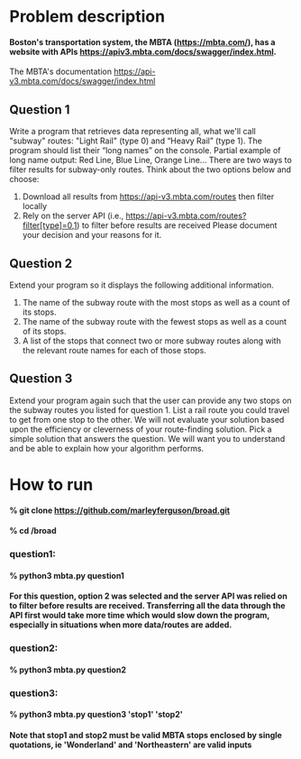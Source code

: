 # Problem description
#### Boston's transportation system, the MBTA (https://mbta.com/), has a website with APIs https://apiv3.mbta.com/docs/swagger/index.html.
The MBTA's documentation https://api-v3.mbta.com/docs/swagger/index.html 

## Question 1
Write a program that retrieves data representing all, what we'll call "subway" routes: "Light Rail" (type 0) and
“Heavy Rail” (type 1). The program should list their “long names” on the console.
Partial example of long name output: Red Line, Blue Line, Orange Line...
There are two ways to filter results for subway-only routes. Think about the two options below and choose:
1. Download all results from https://api-v3.mbta.com/routes then filter locally
2. Rely on the server API (i.e., https://api-v3.mbta.com/routes?filter[type]=0,1) to filter before results
are received
Please document your decision and your reasons for it.

## Question 2
Extend your program so it displays the following additional information.
1. The name of the subway route with the most stops as well as a count of its stops.
2. The name of the subway route with the fewest stops as well as a count of its stops.
3. A list of the stops that connect two or more subway routes along with the relevant route names for
each of those stops.

## Question 3
Extend your program again such that the user can provide any two stops on the subway routes you listed for
question 1.
List a rail route you could travel to get from one stop to the other. We will not evaluate your solution based
upon the efficiency or cleverness of your route-finding solution. Pick a simple solution that answers the
question. We will want you to understand and be able to explain how your algorithm performs.

# How to run
#### % git clone https://github.com/marleyferguson/broad.git
#### % cd /broad

### question1:
#### % python3 mbta.py question1
#### For this question, option 2 was selected and the server API was relied on to filter before results are received. Transferring all the data through the API first would take more time which would slow down the program, especially in situations when more data/routes are added. 

### question2:
#### % python3 mbta.py question2

### question3:
#### % python3 mbta.py question3 'stop1' 'stop2'
#### Note that stop1 and stop2 must be valid MBTA stops enclosed by single quotations, ie 'Wonderland' and 'Northeastern' are valid inputs
